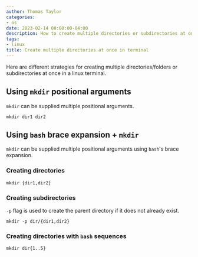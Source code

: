 ```yaml
---
author: Thomas Taylor
categories:
- os
date: 2023-02-14 00:00:00-04:00
description: How to create multiple directories or subdirectories at once in terminal
tags:
- linux
title: Create multiple directories at once in terminal
---
```


Here are different strategies for creating multiple directories/folders or subdirectories at once in a linux terminal.

## Using `mkdir` positional arguments

`mkdir` can be supplied multiple positional arguments.

```shell
mkdir dir1 dir2
```

## Using `bash` brace expansion + `mkdir`

`mkdir` can be supplied multiple positional arguments using `bash`'s brace expansion.

### Creating directories

```shell
mkdir {dir1,dir2}
```

### Creating subdirectories

`-p` flag is used to create the parent directory if it does not already exist.

```shell
mkdir -p dir/{dir1,dir2}
```

### Creating directories with `bash` sequences

```shell
mkdir dir{1..5}
```